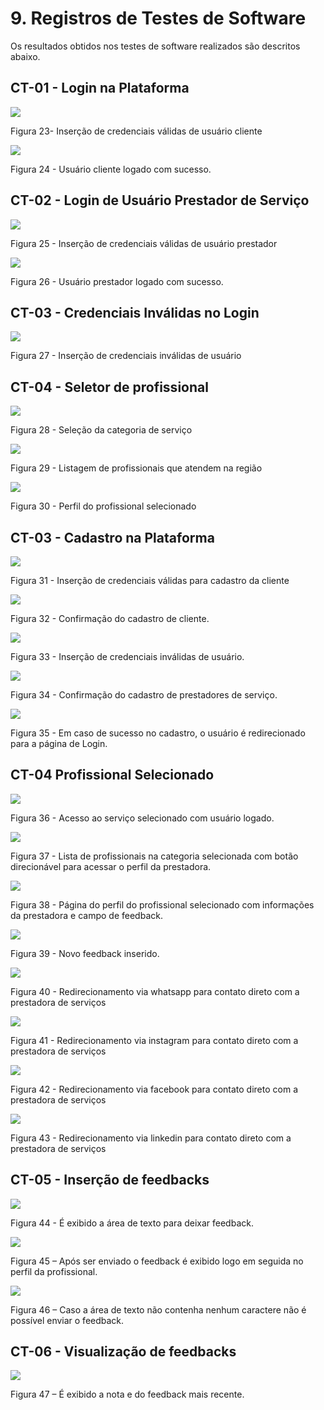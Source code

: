 # 9. Registros de Testes de Software
Os resultados obtidos nos testes de software realizados são descritos abaixo.

## CT-01 - Login na Plataforma
<img src="https://github.com/ICEI-PUC-Minas-PMV-ADS/pmv-ads-2023-1-e1-proj-web-t2-grupo-1-assistencia-residencial/assets/109107020/d963a2f1-1441-4822-8782-a41a891991dd">
<p>Figura 23- Inserção de credenciais válidas de usuário cliente</p>

<img src="https://github.com/ICEI-PUC-Minas-PMV-ADS/pmv-ads-2023-1-e1-proj-web-t2-grupo-1-assistencia-residencial/assets/109107020/24f8b555-c2d3-4740-ae4c-766436d5b222">
<p>Figura 24 - Usuário cliente logado com sucesso.</p>

## CT-02 - Login de Usuário Prestador de Serviço
<img src="https://github.com/ICEI-PUC-Minas-PMV-ADS/pmv-ads-2023-1-e1-proj-web-t2-grupo-1-assistencia-residencial/assets/109107020/88835f9a-448b-4dfb-9239-71181214fc09">
<p>Figura 25 - Inserção de credenciais válidas de usuário prestador</p>

<img src="https://github.com/ICEI-PUC-Minas-PMV-ADS/pmv-ads-2023-1-e1-proj-web-t2-grupo-1-assistencia-residencial/assets/109107020/0402fa0f-db61-4b68-ba87-a04118b39b43">
<p>Figura 26 - Usuário prestador logado com sucesso.</p>

## CT-03 - Credenciais Inválidas no Login

<img src="https://github.com/ICEI-PUC-Minas-PMV-ADS/pmv-ads-2023-1-e1-proj-web-t2-grupo-1-assistencia-residencial/assets/109107020/3c6a5dcf-3469-4702-8e48-f2fe8215a8a3">
<p>Figura 27 - Inserção de credenciais inválidas de usuário</p>

## CT-04 - Seletor de profissional

<img src="https://github.com/ICEI-PUC-Minas-PMV-ADS/pmv-ads-2023-1-e1-proj-web-t2-grupo-1-assistencia-residencial/assets/109107020/14d7a82a-ab54-4eb7-8254-774b71b1c655">
<p>Figura 28 - Seleção da categoria de serviço</p>

<img src="https://github.com/ICEI-PUC-Minas-PMV-ADS/pmv-ads-2023-1-e1-proj-web-t2-grupo-1-assistencia-residencial/assets/109107020/c92be513-962b-497c-8727-899a726e1af7">
<p>Figura 29 - Listagem de profissionais que atendem na região</p>

<img src="https://github.com/ICEI-PUC-Minas-PMV-ADS/pmv-ads-2023-1-e1-proj-web-t2-grupo-1-assistencia-residencial/assets/109107020/92b8cd3d-de13-4d83-869a-cad03f2e1621">
<p>Figura 30 - Perfil do profissional selecionado</p>

## CT-03 - Cadastro na Plataforma

<img src="https://github.com/ICEI-PUC-Minas-PMV-ADS/pmv-ads-2023-1-e1-proj-web-t2-grupo-1-assistencia-residencial/assets/109107020/15dc00d6-8448-422c-bdb8-a325e92b3796">
<p>Figura 31 - Inserção de credenciais válidas para cadastro da cliente</p>

<img src="https://github.com/ICEI-PUC-Minas-PMV-ADS/pmv-ads-2023-1-e1-proj-web-t2-grupo-1-assistencia-residencial/assets/109107020/4afd439e-c7a3-494b-97bd-031045164881">
<p>Figura 32 - Confirmação do cadastro de cliente.</p>

<img src="https://github.com/ICEI-PUC-Minas-PMV-ADS/pmv-ads-2023-1-e1-proj-web-t2-grupo-1-assistencia-residencial/assets/109107020/bf88fa8b-074d-453b-8b5a-eb369e5d5bba">
<p>Figura 33 - Inserção de credenciais inválidas de usuário.</p>

<img src="https://github.com/ICEI-PUC-Minas-PMV-ADS/pmv-ads-2023-1-e1-proj-web-t2-grupo-1-assistencia-residencial/assets/109107020/6b6bf621-935f-45e2-abde-f740f809f296">
<p>Figura 34 - Confirmação do cadastro de prestadores de serviço.</p>

<img src="https://github.com/ICEI-PUC-Minas-PMV-ADS/pmv-ads-2023-1-e1-proj-web-t2-grupo-1-assistencia-residencial/assets/109107020/97008d91-61fa-442a-9719-656260980e61">
<p>Figura 35 - Em caso de sucesso no cadastro, o usuário é redirecionado para a página de Login.</p>

## CT-04 Profissional Selecionado

<img src="https://github.com/ICEI-PUC-Minas-PMV-ADS/pmv-ads-2023-1-e1-proj-web-t2-grupo-1-assistencia-residencial/assets/109107020/e539affe-c494-46db-a864-6001afaaed07">
<p>Figura 36 - Acesso ao serviço selecionado com usuário logado.</p>

<img src="https://github.com/ICEI-PUC-Minas-PMV-ADS/pmv-ads-2023-1-e1-proj-web-t2-grupo-1-assistencia-residencial/assets/109107020/1ca1efba-a362-4c14-b3d6-3a677fd20335">
<p>Figura 37 - Lista de profissionais na categoria selecionada com botão direcionável para acessar o perfil da prestadora.</p>

<img src="https://github.com/ICEI-PUC-Minas-PMV-ADS/pmv-ads-2023-1-e1-proj-web-t2-grupo-1-assistencia-residencial/assets/109107020/96157bca-688e-4245-ae30-ad8b093276c0">
<p>Figura 38 - Página do perfil do profissional selecionado com informações da prestadora e campo de feedback.</p>

<img src="https://github.com/ICEI-PUC-Minas-PMV-ADS/pmv-ads-2023-1-e1-proj-web-t2-grupo-1-assistencia-residencial/assets/109107020/ebfb6ecb-0b54-4847-ae3e-f90613c0aa39">
<p>Figura 39 - Novo feedback inserido.</p>

<img src="https://github.com/ICEI-PUC-Minas-PMV-ADS/pmv-ads-2023-1-e1-proj-web-t2-grupo-1-assistencia-residencial/assets/109107020/a1ebe96b-16b5-4aa1-932f-1ebc86933515">
<p>Figura 40 - Redirecionamento via whatsapp para contato direto com a prestadora de serviços</p>

<img src="https://github.com/ICEI-PUC-Minas-PMV-ADS/pmv-ads-2023-1-e1-proj-web-t2-grupo-1-assistencia-residencial/assets/109107020/9fa4f310-c0e5-42d6-a9fa-8ab6fc3ceb7c">
<p>Figura 41 - Redirecionamento via instagram para contato direto com a prestadora de serviços</p>

<img src="https://github.com/ICEI-PUC-Minas-PMV-ADS/pmv-ads-2023-1-e1-proj-web-t2-grupo-1-assistencia-residencial/assets/109107020/0a098f77-80aa-418c-a1ea-06a58eed3a2b">
<p>Figura 42 - Redirecionamento via facebook para contato direto com a prestadora de serviços</p>

<img src="https://github.com/ICEI-PUC-Minas-PMV-ADS/pmv-ads-2023-1-e1-proj-web-t2-grupo-1-assistencia-residencial/assets/109107020/d98929ec-6963-41e3-ac21-621373b97780">
<p>Figura 43 - Redirecionamento via linkedin para contato direto com a prestadora de serviços</p>

## CT-05 - Inserção de feedbacks 

<img src="https://github.com/ICEI-PUC-Minas-PMV-ADS/pmv-ads-2023-1-e1-proj-web-t2-grupo-1-assistencia-residencial/assets/109107020/ffef17f0-ba03-4b53-8ce8-98854a928595">
<p>Figura 44 - É exibido a área de texto para deixar feedback.</p>

<img src="https://github.com/ICEI-PUC-Minas-PMV-ADS/pmv-ads-2023-1-e1-proj-web-t2-grupo-1-assistencia-residencial/assets/109107020/fbbc43f3-4484-4eb8-b0f2-9c6341de9646">
<p>Figura 45 – Após ser enviado o feedback é exibido logo em seguida no perfil da profissional.</p>

<img src="https://github.com/ICEI-PUC-Minas-PMV-ADS/pmv-ads-2023-1-e1-proj-web-t2-grupo-1-assistencia-residencial/assets/109107020/b77d18ba-da10-41c7-a948-9a962ccae4cd">
<p>Figura 46 – Caso a área de texto não contenha nenhum caractere não é possível enviar o feedback.</p>

## CT-06 - Visualização de feedbacks 

<img src="https://github.com/ICEI-PUC-Minas-PMV-ADS/pmv-ads-2023-1-e1-proj-web-t2-grupo-1-assistencia-residencial/assets/109107020/ca12b2ae-3aeb-4258-b6ff-41b17a5c3c8b">
<p>Figura 47 – É exibido a nota e do feedback mais recente.</p>

